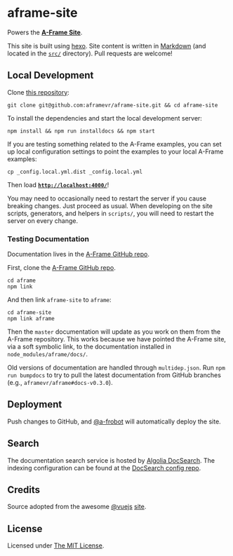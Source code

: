 # aframe-site

Powers the **[A-Frame Site](https://aframe.io/)**.

This site is built using [hexo](http://hexo.io/). Site content is written in
[Markdown](http://daringfireball.net/projects/markdown/syntax) (and located in
the [`src/`](src/) directory). Pull requests are welcome!

## Local Development

Clone [this repository](https://github.com/aframevr/aframe-site):

    git clone git@github.com:aframevr/aframe-site.git && cd aframe-site

To install the dependencies and start the local development server:

    npm install && npm run installdocs && npm start

If you are testing something related to the A-Frame examples, you can set up
local configuration settings to point the examples to your local A-Frame
examples:

    cp _config.local.yml.dist _config.local.yml

Then load __[`http://localhost:4000/`](http://localhost:4000/)__!

You may need to occasionally need to restart the server if you cause breaking
changes. Just proceed as usual. When developing on the site scripts,
generators, and helpers in `scripts/`, you will need to restart the server on
every change.

### Testing Documentation

Documentation lives in the [A-Frame GitHub
repo](https://github.com/aframevr/aframe/tree/master/docs).

First, clone the [A-Frame GitHub repo](https://github.com/aframevr/aframe).

    cd aframe
    npm link

And then link `aframe-site` to `aframe`:

    cd aframe-site
    npm link aframe

Then the `master` documentation will update as you work on them from the
A-Frame repository. This works because we have pointed the A-Frame site, via a
soft symbolic link, to the documentation installed in
`node_modules/aframe/docs/`.

Old versions of documentation are handled through `multidep.json`. Run `npm run
bumpdocs` to try to pull the latest documentation from GitHub branches (e.g.,
`aframevr/aframe#docs-v0.3.0`).

## Deployment

Push changes to GitHub, and [@a-frobot](https://github.com/a-frobot/) will
automatically deploy the site.

## Search

The documentation search service is hosted by [Algolia
DocSearch](https://community.algolia.com/docsearch/). The indexing
configuration can be found at the [DocSearch config
repo](https://github.com/algolia/docsearch-configs/blob/master/configs/aframe.json).

## Credits

Source adopted from the awesome [@vuejs](https://github.com/vuejs/)
[site](https://github.com/vuejs/vuejs.org/).

## License

Licensed under [The MIT License](LICENSE).
